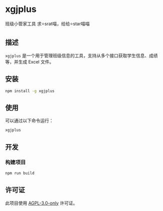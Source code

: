 # xgjplus

班级小管家工具
求⭐srat喵，给给⭐star喵喵

## 描述

`xgjplus` 是一个用于管理班级信息的工具，支持从多个接口获取学生信息、成绩等，并生成 Excel 文件。

## 安装

```bash
npm install -g xgjplus
```

## 使用

可以通过以下命令运行：

```bash
xgjplus
```

## 开发


### 构建项目

```bash
npm run build
```

## 许可证

此项目使用 [AGPL-3.0-only](https://www.gnu.org/licenses/agpl-3.0.html) 许可证。
